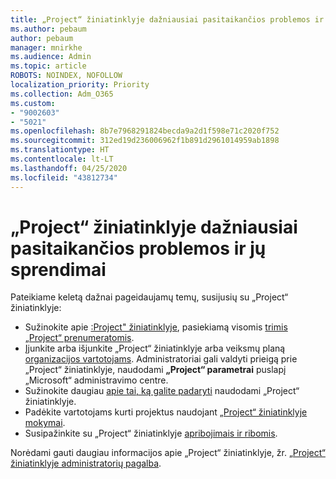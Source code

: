 ```yaml
---
title: „Project“ žiniatinklyje dažniausiai pasitaikančios problemos ir jų sprendimai
ms.author: pebaum
author: pebaum
manager: mnirkhe
ms.audience: Admin
ms.topic: article
ROBOTS: NOINDEX, NOFOLLOW
localization_priority: Priority
ms.collection: Adm_O365
ms.custom:
- "9002603"
- "5021"
ms.openlocfilehash: 8b7e7968291824becda9a2d1f598e71c2020f752
ms.sourcegitcommit: 312ed19d236006962f1b891d2961014959ab1898
ms.translationtype: HT
ms.contentlocale: lt-LT
ms.lasthandoff: 04/25/2020
ms.locfileid: "43812734"
---
```

# <a name="project-for-the-web-common-issues-and-resolutions"></a>„Project“ žiniatinklyje dažniausiai pasitaikančios problemos ir jų sprendimai

Pateikiame keletą dažnai pageidaujamų temų, susijusių su „Project“ žiniatinklyje:

- Sužinokite apie [:Project" žiniatinklyje](https://support.microsoft.com/lt-LT/office/what-is-project-for-the-web-c19b2421-3c9d-4037-97c6-f66b6e1d2eb5), pasiekiamą visomis [trimis „Project“ prenumeratomis](https://products.office.com/project/compare-microsoft-project-management-software).
- Įjunkite arba išjunkite „Project“ žiniatinklyje arba veiksmų planą [organizacijos vartotojams](https://docs.microsoft.com/project-for-the-web/turn-project-for-the-web-off). Administratoriai gali valdyti prieigą prie „Project“ žiniatinklyje, naudodami **„Project“ parametrai** puslapį „Microsoft“ administravimo centre.
- Sužinokite daugiau [apie tai, ką galite padaryti](https://support.office.com/article/what-can-you-do-with-project-for-the-web-b30f5442-be5f-43d2-9072-c95bff778ea1) naudodami „Project“ žiniatinklyje.
- Padėkite vartotojams kurti projektus naudojant [„Project“ žiniatinklyje mokymai](https://support.office.com/article/get-started-with-project-for-the-web-50bf3e29-0f0d-4b7a-9d2c-7c78389b67ad).
- Susipažinkite su „Project“ žiniatinklyje [apribojimais ir ribomis](https://docs.microsoft.com/project-for-the-web/project-for-the-web-limits-and-boundaries).

Norėdami gauti daugiau informacijos apie „Project“ žiniatinklyje, žr. [„Project“ žiniatinklyje administratorių pagalba](https://docs.microsoft.com/project-for-the-web/projectforweb-admin-home).
